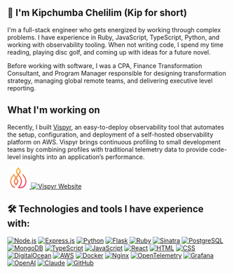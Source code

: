 ## 👋 I'm Kipchumba Chelilim (Kip for short)

I'm a full-stack engineer who gets energized by working through complex problems. I have experience in Ruby, JavaScript, TypeScript, Python, and working with observability tooling. When not writing code, I spend my time reading, playing disc golf, and coming up with ideas for a future novel.

Before working with software, I was a CPA, Finance Transformation Consultant, and Program Manager responsible for designing transformation strategy, managing global remote teams, and delivering executive level reporting.

## What I'm working on
Recently, I built [Vispyr](https://vispyr.com), an easy-to-deploy observability tool that automates the setup, configuration, and deployment of a self-hosted observability platform on AWS. Vispyr brings continuous profiling to small development teams by combining profiles with traditional telemetry data to provide code-level insights into an application’s performance.

<div>
  <a href="https://www.vispyr.com" target="_blank">
    <img src="./vispyr-logo.png" style="width: 10%" alt="Vispyr Logo" />
  </a>
  <a href="https://www.vispyr.com" target="_blank">
    <img src="https://img.shields.io/badge/Click to learn more-FA4200?&logo=your-logo&logoColor=white" alt="Vispyr Website">
  </a>
</div>

## 🛠️ Technologies and tools I have experience with:
[![Node.js](https://img.shields.io/badge/-Node.js-339933?logo=nodedotjs&logoColor=white)](https://nodejs.org/)
[![Express.js](https://img.shields.io/badge/-Express.js-000000?logo=express&logoColor=white)](https://expressjs.com/)
[![Python](https://img.shields.io/badge/-Python-green?logo=python&logoColor=white)](https://www.python.org/)
[![Flask](https://img.shields.io/badge/-Flask-0FB1F7?logo=flask&logoColor=white)](https://flask.palletsprojects.com/en/stable/)
[![Ruby](https://img.shields.io/badge/-Ruby-cc342d?logo=ruby&logoColor=white)](https://www.ruby-lang.org/)
[![Sinatra](https://img.shields.io/badge/-Sinatra-CC342D?logo=rubysinatra&logoColor=white)](http://sinatrarb.com/)
[![PostgreSQL](https://img.shields.io/badge/-PostgreSQL-336791?logo=postgresql&logoColor=white)](https://www.postgresql.org/)
[![MongoDB](https://img.shields.io/badge/-MongoDB-47A248?logo=mongodb&logoColor=white)](https://www.mongodb.com/)
[![TypeScript](https://img.shields.io/badge/-TypeScript-3178c6?logo=typescript&logoColor=white)](https://www.typescriptlang.org/)
[![JavaScript](https://img.shields.io/badge/-JavaScript-f7df1e?logo=javascript&logoColor=black)](https://developer.mozilla.org/en-US/docs/Web/JavaScript)
[![React](https://img.shields.io/badge/-React-61DAFB?logo=react&logoColor=black)](https://reactjs.org/)
[![HTML](https://img.shields.io/badge/-HTML-E34F26?logo=html5&logoColor=white)](https://developer.mozilla.org/en-US/docs/Web/HTML)
[![CSS](https://img.shields.io/badge/-CSS-1572B6?logo=css&logoColor=white)](https://developer.mozilla.org/en-US/docs/Web/CSS)
[![DigitalOcean](https://img.shields.io/badge/-DigitalOcean-0080FF?logo=digitalocean&logoColor=white)](https://www.digitalocean.com/)
[![AWS](https://img.shields.io/badge/-Amazon%20AWS-232F3E?logo=aws&logoColor=white)](https://aws.amazon.com/)
[![Docker](https://img.shields.io/badge/-Docker-2496ED?logo=docker&logoColor=white)](https://www.docker.com/)
[![Nginx](https://img.shields.io/badge/-Nginx-269539?logo=nginx&logoColor=white)](https://nginx.org/)
[![OpenTelemetry](https://img.shields.io/badge/-OpenTelemetry-f7df1e?logo=opentelemetry&logoColor=black)](https://www.opentelemetry.io/)
[![Grafana](https://img.shields.io/badge/-Grafana-orange?logo=grafana&logoColor=black)](https://grafana.com/oss/)
[![OpenAI](https://img.shields.io/badge/-OpenAI-white?logo=openai&logoColor=black)](https://openai.com/)
[![Claude](https://img.shields.io/badge/-Claude-FA9579?logo=claude&logoColor=white)](https://claude.ai/)
[![GitHub](https://img.shields.io/badge/-GitHub-black?logo=github&logoColor=white)](https://github.com/)
